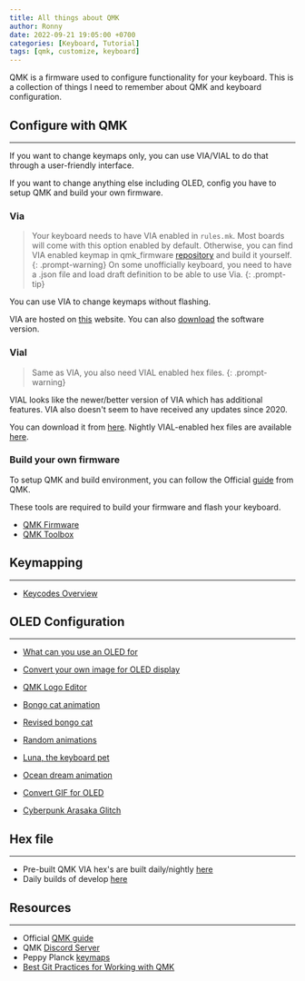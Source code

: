 ```yaml
---
title: All things about QMK
author: Ronny
date: 2022-09-21 19:05:00 +0700
categories: [Keyboard, Tutorial]
tags: [qmk, customize, keyboard]
---
```


QMK is a firmware used to configure functionality for your keyboard. This is a collection of things I need to remember about QMK and keyboard configuration.

## Configure with QMK

---

If you want to change keymaps only, you can use VIA/VIAL to do that through a user-friendly interface.

If you want to change anything else including OLED, config you have to setup QMK and build your own firmware.

### Via

>Your keyboard needs to have VIA enabled in `rules.mk`. Most boards will come with this option enabled by default. Otherwise, you can find VIA enabled keymap in qmk_firmware [repository](https://github.com/qmk/qmk_firmware) and build it yourself.
{: .prompt-warning}
>On some unofficially keyboard, you need to have a .json file and load draft definition to be able to use Via.
{: .prompt-tip}

You can use VIA to change keymaps without flashing.

VIA are hosted on [this](https://www.caniusevia.com/) website. You can also [download](https://github.com/the-via/releases) the software version.

### Vial

> Same as VIA, you also need VIAL enabled hex files.
{: .prompt-warning}

VIAL looks like the newer/better version of VIA which has additional features. VIA also doesn't seem to have received any updates since 2020.

You can download it from [here](https://get.vial.today/). Nightly VIAL-enabled hex files are available [here](https://keyboard.gay/).

### Build your own firmware

To setup QMK and build environment, you can follow the Official [guide](https://docs.qmk.fm/#/newbs) from QMK.

These tools are required to build your firmware and flash your keyboard.

- [QMK Firmware](https://github.com/qmk/qmk_firmware)
- [QMK Toolbox](https://github.com/qmk/qmk_toolbox)

## Keymapping

---

- [Keycodes Overview](https://github.com/qmk/qmk_firmware/blob/master/docs/keycodes.md)

## OLED Configuration

---

- [What can you use an OLED for](https://docs.splitkb.com/hc/en-us/articles/360010533820-What-can-you-use-an-OLED-display-for-)
- [Convert your own image for OLED display](https://docs.splitkb.com/hc/en-us/articles/360013811280)
- [QMK Logo Editor](https://joric.github.io/qle/)

- [Bongo cat animation](https://github.com/nwii/oledbongocat)
- [Revised bongo cat](https://github.com/adamhochberger/bongocat_mercutio)
- [Random animations](https://github.com/marekpiechut/qmk-animations)
- [Luna, the keyboard pet](https://github.com/qmk/qmk_firmware/tree/master/keyboards/sofle/keymaps/helltm)
- [Ocean dream animation](https://github.com/qmk/qmk_firmware/tree/master/users/snowe)
- [Convert GIF for OLED](https://www.youtube.com/watch?v=eFMExifwnv4)
- [Cyberpunk Arasaka Glitch](https://www.youtube.com/watch?v=ChmV64OPc6k)

## Hex file

---

- Pre-built QMK VIA hex's are built daily/nightly [here](https://github.com/Xelus22/QMK-VIA-Hex/)
- Daily builds of develop [here](https://qmk.tzarc.io/)

## Resources

---

- Official [QMK guide](https://docs.qmk.fm)
- QMK [Discord Server](https://discord.gg/qmk-440868230475677696)
- Peppy Planck [keymaps](https://github.com/peppy/qmk_firmware/tree/ppy/keyboards/planck/keymaps/ppy)
- [Best Git Practices for Working with QMK](https://docs.qmk.fm/#/newbs_git_best_practices)
